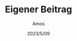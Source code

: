 ---
title: Eigener Beitrag
date: 2023/5/09
description: Ein kurzer Testbeitrag
tag: Inhalte
author: Amos
---